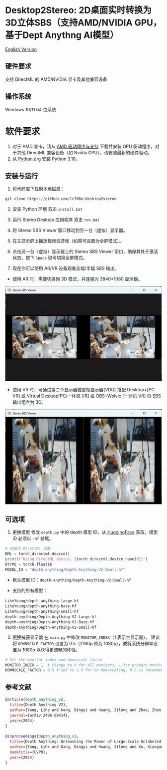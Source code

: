 # Desktop2Stereo: 2D桌面实时转换为3D立体SBS（支持AMD/NVIDIA GPU，基于Dept Anythng AI模型）
[English Version](./readme.md)

## 硬件要求

支持 DirectML 的 AMD/NVIDIA 显卡及其他兼容设备

## 操作系统

Windows 10/11 64 位系统

# 软件要求

1. 对于 AMD 显卡，请从 [AMD 驱动程序与支持](https://www.amd.com/en/support/download/drivers.html) 下载并安装 GPU 驱动程序。对于其他 DirectML 兼容设备（如 Nvidia GPU），请安装最新的硬件驱动。
2. 从 [Python.org](https://www.python.org/ftp/python/3.10.0/python-3.10.0-amd64.exe) 安装 Python 3.10。

## 安装与运行

1. 将代码库下载到本地磁盘：

```powershell
git clone https://github.com/lc700x/desktop2stereo
```

2. 安装 Python 环境
   双击 `install.bat`

3. 运行 Stereo Desktop 应用程序
   双击 `run.bat`

4. 将 Stereo SBS Viewer 窗口移动到另一台（虚拟）显示器。

5. 在主显示屏上播放视频或游戏（如需可设置为全屏模式）。

6. 点击另一台（虚拟）显示器上的 Stereo SBS Viewer 窗口，确保其处于激活状态，按下 `Space` 键可切换全屏模式。

7. 现在你可以使用 AR/VR 设备观看全幅/半幅 SBS 输出。

* 使用 AR 时，需要切换到 3D 模式，并连接为 3840\*1080 显示器。

![Full-SBS](./assets/FullSBS.png)

* 使用 VR 时，可通过第二个显示器或虚拟显示器(VDD) 搭配 Desktop+\[PC VR] 或 Virtual Desktop\[PC/一体机 VR] 或 OBS+Wolvic \[一体机 VR] 将 SBS 输出组合为 3D。

![Half-SBS](./assets/HalfSBS.png)

## 可选项

1. 更换模型
   修改 `depth.py` 中的 depth 模型 ID，从 [HuggingFace](https://huggingface.co/) 获取，模型 ID 必须以 `-hf` 结尾。

```python
# 初始化 DirectML 设备
DML = torch_directml.device()
print(f"Using DirectML device: {torch_directml.device_name(0)}")
DTYPE = torch.float16
MODEL_ID = "depth-anything/Depth-Anything-V2-Small-hf"
```

* 默认模型 ID：`depth-anything/Depth-Anything-V2-Small-hf`

* 支持的所有模型：

`LiheYoung/depth-anything-large-hf`  
`LiheYoung/depth-anything-base-hf`  
`LiheYoung/depth-anything-small-hf`  
`depth-anything/Depth-Anything-V2-Large-hf`  
`depth-anything/Depth-Anything-V2-Base-hf`  
`depth-anything/Depth-Anything-V2-Small-hf`  

2. 更换捕获显示器
   在 `main.py` 中修改 `MONITOR_INDEX`（1 表示主显示器）。
   建议将 `DOWNSCALE_FACTOR` 设置为 0.5（2160p 降为 1080p），或将系统分辨率设置为 1080p 以获得更流畅的体验。

```python
# Set the monitor index and downscale factor
MONITOR_INDEX = 1  # Change to 0 for all monitors, 1 for primary monitor, ...
DOWNSCALE_FACTOR = 0.5 # Set to 1.0 for no downscaling, 0.5 is recommended for performance
```

## 参考文献

```BIBTEX
@article{depth_anything_v2,
  title={Depth Anything V2},
  author={Yang, Lihe and Kang, Bingyi and Huang, Zilong and Zhao, Zhen and Xu, Xiaogang and Feng, Jiashi and Zhao, Hengshuang},
  journal={arXiv:2406.09414},
  year={2024}
}

@inproceedings{depth_anything_v1,
  title={Depth Anything: Unleashing the Power of Large-Scale Unlabeled Data},
  author={Yang, Lihe and Kang, Bingyi and Huang, Zilong and Xu, Xiaogang and Feng, Jiashi and Zhao, Hengshuang},
  booktitle={CVPR},
  year={2024}
}
```
